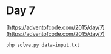 # Day 7

[https://adventofcode.com/2015/day/7](https://adventofcode.com/2015/day/7)

```
php solve.py data-input.txt
```
